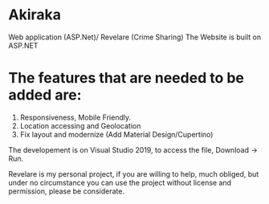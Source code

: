 # Akiraka
Web application (ASP.Net)/ Revelare (Crime Sharing)
The Website is built on ASP.NET
# The features that are needed to be added are:
1. Responsiveness, Mobile Friendly.
2. Location accessing and Geolocation 
3. Fix layout and modernize (Add Material Design/Cupertino)

The developement is on Visual Studio 2019, to access the file, Download -> Run.

Revelare is my personal project, if you are willing to help, much obliged, but under no circumstance you can use the project without license and permission, please be considerate.
